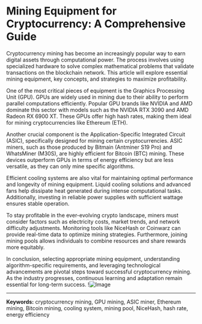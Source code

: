 # Mining Equipment for Cryptocurrency: A Comprehensive Guide

Cryptocurrency mining has become an increasingly popular way to earn digital assets through computational power. The process involves using specialized hardware to solve complex mathematical problems that validate transactions on the blockchain network. This article will explore essential mining equipment, key concepts, and strategies to maximize profitability.

One of the most critical pieces of equipment is the Graphics Processing Unit (GPU). GPUs are widely used in mining due to their ability to perform parallel computations efficiently. Popular GPU brands like NVIDIA and AMD dominate this sector with models such as the NVIDIA RTX 3090 and AMD Radeon RX 6900 XT. These GPUs offer high hash rates, making them ideal for mining cryptocurrencies like Ethereum (ETH).

Another crucial component is the Application-Specific Integrated Circuit (ASIC), specifically designed for mining certain cryptocurrencies. ASIC miners, such as those produced by Bitmain (Antminer S19 Pro) and WhatsMiner (M30S), are highly efficient for Bitcoin (BTC) mining. These devices outperform GPUs in terms of energy efficiency but are less versatile, as they can only mine specific algorithms.

Efficient cooling systems are also vital for maintaining optimal performance and longevity of mining equipment. Liquid cooling solutions and advanced fans help dissipate heat generated during intense computational tasks. Additionally, investing in reliable power supplies with sufficient wattage ensures stable operation.

To stay profitable in the ever-evolving crypto landscape, miners must consider factors such as electricity costs, market trends, and network difficulty adjustments. Monitoring tools like NiceHash or Coinwarz can provide real-time data to optimize mining strategies. Furthermore, joining mining pools allows individuals to combine resources and share rewards more equitably.

In conclusion, selecting appropriate mining equipment, understanding algorithm-specific requirements, and leveraging technological advancements are pivotal steps toward successful cryptocurrency mining. As the industry progresses, continuous learning and adaptation remain essential for long-term success. !![Image](https://github.com/user-attachments/assets/3be06921-4469-491d-bd37-5f14c53422b7)

---

**Keywords:** cryptocurrency mining, GPU mining, ASIC miner, Ethereum mining, Bitcoin mining, cooling system, mining pool, NiceHash, hash rate, energy efficiency